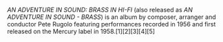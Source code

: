_AN ADVENTURE IN SOUND: BRASS IN HI-FI_ (also released as _AN ADVENTURE IN SOUND - BRASS_) is an album by composer, arranger and conductor Pete Rugolo featuring performances recorded in 1956 and first released on the Mercury label in 1958.[1][2][3][4][5]
